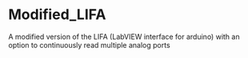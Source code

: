 Modified_LIFA
=============

A modified version of the LIFA (LabVIEW interface for arduino) with an option to continuously read multiple analog ports
